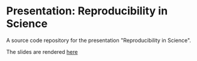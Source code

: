 # Presentation: Reproducibility in Science

A source code repository for the presentation "Reproducibility in Science".

The slides are rendered [here](https://ondrejmottl.github.io/Presentation-OpenScience-master/)
